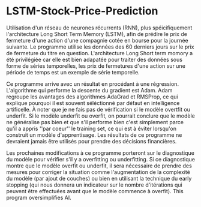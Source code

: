 # LSTM-Stock-Price-Prediction

Utilisation d'un réseau de neurones récurrents (RNN), plus spéicifiquement l'architecture Long Short Term Memory (LSTM), afin de prédire le  prix de fermeture d'une action d'une compagnie cotée en bourse pour la journée suivante. Le programme utilise les données des 60 derniers jours sur le prix de fermeture du titre en question. L'architecture Long Short term momory a été privilégiée car elle est bien adapatée pour traiter des données sous forme de séries temporelles, les prix de fermetures d'une action sur une période de temps est un exemple de série temporelle. 

Ce programme arrive avec un résultat en procédant à une régression. L'algorithme qui performe la descente du gradient est Adam. Adam regroupe les avantages des algorithmes AdaGrad et RMSProp, ce qui explique pourquoi il est souvent séléctionné par défaut en intelligence artificelle. À noter que je ne fais pas de vérification si le modèle overtfit ou underfit. Si le modèle underfit ou overfit, on pourrait conclure que le modèle ne généralise pas bien et que s'il performe bien c'est simplement parce qu'il a appris ''par coeur'' le training set, ce qui est à éviter lorsqu'on construit un modèle d'apprentisage. Les résultats de ce programme ne devraient jamais être utilisés pour prendre des décisions financières. 

Les prochaines modifications à ce programme porteront sur le diagnostique du modèle pour vérifier s'il y a overfitting ou underfitting. Si ce diagnostique montre que le modèle overfit ou underfit, il sera nécessaire de prendre des mesures pour corriger la situation comme l'augmentation de la complexité du modèle (par ajout de couches) ou bien en utilisant la technique du early stopping (qui nous donnera un indicateur sur le nombre d'itérations qui peuvent être effectuées avant que le modèle commence à overfit). This program oversimplifies AI. 
